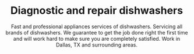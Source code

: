 ---
layout: index
keyword: Dishwasher repair
title: Diagnostic and repair dishwashers
subtitle: "Fast and professional appliances services of dishwashers. Servicing all brands of dishwashers. We guarantee to get the job done right the first time and will work hard to make sure you are completely satisfied. Work in Dallas, TX and surrounding areas."
---